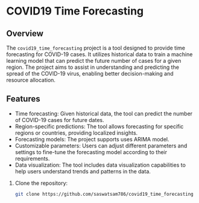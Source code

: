 # COVID19 Time Forecasting

## Overview

The `covid19_time_forecasting` project is a tool designed to provide time forecasting for COVID-19 cases. It utilizes historical data to train a machine learning model that can predict the future number of cases for a given region. The project aims to assist in understanding and predicting the spread of the COVID-19 virus, enabling better decision-making and resource allocation.

## Features

- Time forecasting: Given historical data, the tool can predict the number of COVID-19 cases for future dates.
- Region-specific predictions: The tool allows forecasting for specific regions or countries, providing localized insights.
- Forecasting models: The project supports uses ARIMA model.
- Customizable parameters: Users can adjust different parameters and settings to fine-tune the forecasting model according to their requirements.
- Data visualization: The tool includes data visualization capabilities to help users understand trends and patterns in the data.

1. Clone the repository:

   ```bash
   git clone https://github.com/saswatsam786/covid19_time_forecasting
